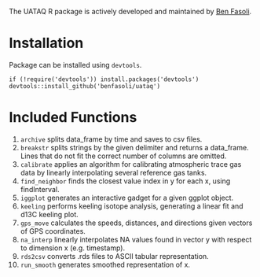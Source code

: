 The UATAQ R package is actively developed and maintained by [Ben Fasoli](http://benfasoli.com).

# Installation
Package can be installed using `devtools`.
```
if (!require('devtools')) install.packages('devtools')
devtools::install_github('benfasoli/uataq')
```

# Included Functions

1. `archive` splits data_frame by time and saves to csv files.
2. `breakstr` splits strings by the given delimiter and returns a data_frame. Lines that do not fit the correct number of columns are omitted.
3. `calibrate` applies an algorithm for calibrating atmospheric trace gas data by linearly interpolating several reference gas tanks.
4. `find_neighbor` finds the closest value index in y for each x, using findInterval.
5. `iggplot` generates an interactive gadget for a given ggplot object.
6. `keeling` performs keeling isotope analysis, generating a linear fit and d13C keeling plot.
7. `gps_move` calculates the speeds, distances, and directions given vectors of GPS coordinates.
8. `na_interp` linearly interpolates NA values found in vector y with respect to dimension x (e.g. timestamp).
9. `rds2csv` converts .rds files to ASCII tabular representation.
10. `run_smooth` generates smoothed representation of x.
